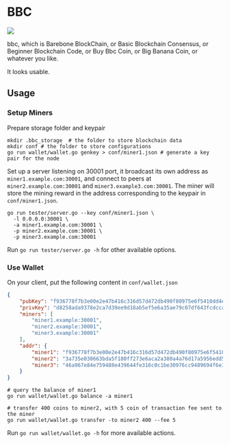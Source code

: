 # BBC

[![](https://tokei.rs/b1/github/SharzyL/bbc?category=code)](https://github.com/SharzyL/bbc)

bbc, which is Barebone BlockChain, or Basic Blockchain Consensus, or Beginner Blockchain Code, or Buy Bbc Coin, or Big Banana Coin, or whatever you like.

It looks usable.

## Usage

### Setup Miners

Prepare storage folder and keypair
```shell
mkdir .bbc_storage  # the folder to store blockchain data
mkdir conf # the folder to store configurations
go run wallet/wallet.go genkey > conf/miner1.json # generate a key pair for the node
```

Set up a server listening on 30001 port, it broadcast its own address as `miner1.example.com:30001`, and connect to peers at `miner2.example.com:30001` and `miner3.example3.com:30001`. The miner will store the mining reward in the address corresponding to the keypair in `conf/miner1.json`.
```shell
go run tester/server.go --key conf/miner1.json \
  -l 0.0.0.0:30001 \
  -a miner1.example.com:30001 \
  -p miner2.example.com:30001 \
  -p miner3.example.com:30001
```

Run `go run tester/server.go -h` for other available options.

### Use Wallet

On your client, put the following content in `conf/wallet.json`

```json
{
    "pubKey": "f936778f7b3e00e2e47b416c316d57d472db490f80975e6f5410dd4e6d150536",
    "privKey": "d8258ada9378e2ca7d39ee9d18ab5ef5e6a35ae79c07df643fcdcca51334243cf936778f7b3e00e2e47b416c316d57d472db490f80975e6f5410dd4e6d150536",
    "miners": [
        "miner1.example:30001",
        "miner2.example:30001",
        "miner3.example:30001"
    ],
    "addr": {
        "miner1": "f936778f7b3e00e2e47b416c316d57d472db490f80975e6f5410dd4e6d150536",
        "miner2": "3a735e030663bda5f180ff273e6aca2a380a4a76d17a5956edd58c1683950483",
        "miner3": "46a967e84e759488e439644fe316c0c1be30976cc9489694f6e3d3f136827043"
    }
}
```

```shell
# query the balance of miner1
go run wallet/wallet.go balance -a miner1

# transfer 400 coins to miner2, with 5 coin of transaction fee sent to the miner
go run wallet/wallet.go transfer -to miner2 400 --fee 5
```

Run `go run wallet/wallet.go -h` for more available actions.
